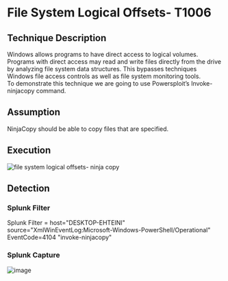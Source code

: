 # File System Logical Offsets- T1006

## Technique Description
Windows allows programs to have direct access to logical volumes. Programs with direct access may read and write files directly from the drive by analyzing file system data structures. This bypasses techniques Windows file access controls as well as file system monitoring tools.   
To demonstrate this technique we are going to use Powersploit’s Invoke-ninjacopy command. 

## Assumption
NinjaCopy should be able to copy files that are specified. 

## Execution
![file system logical offsets- ninja copy](https://user-images.githubusercontent.com/36422282/55609089-ddfdb200-574d-11e9-9d6b-a8ddd27e5f6d.JPG)

## Detection
### Splunk Filter
Splunk Filter = host="DESKTOP-EHTEINI" source="XmlWinEventLog:Microsoft-Windows-PowerShell/Operational" EventCode=4104 "invoke-ninjacopy"

### Splunk Capture
![image](https://user-images.githubusercontent.com/36422282/55609125-f40b7280-574d-11e9-8174-870a33a38dd3.png)

